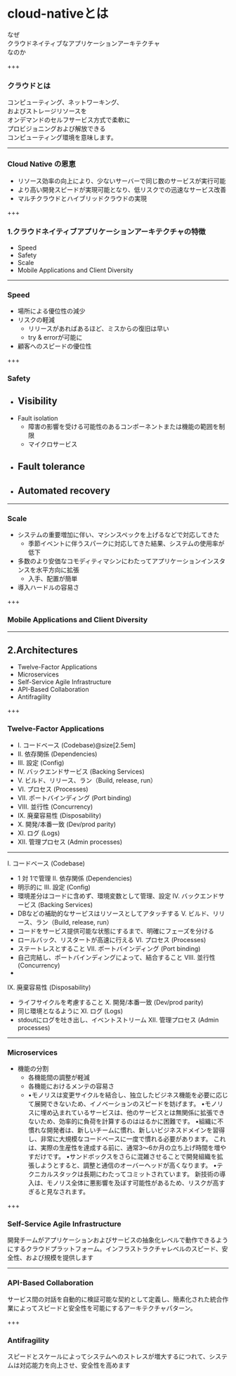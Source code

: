 # **cloud-native**とは
なぜ  
クラウドネイティブなアプリケーションアーキテクチャ  
なのか

+++

### クラウドとは
コンピューティング、ネットワーキング、  
およびストレージリソースを  
オンデマンドのセルフサービス方式で柔軟に  
プロビジョニングおよび解放できる  
コンピューティング環境を意味します。  

---

### Cloud Native の恩恵
- リソース効率の向上により、少ないサーバーで同じ数のサービスが実行可能
- より高い開発スピードが実現可能となり、低リスクでの迅速なサービス改善
- マルチクラウドとハイブリッドクラウドの実現

+++

### 1.クラウドネイティブアプリケーションアーキテクチャの特徴
- Speed
- Safety
- Scale
- Mobile Applications and Client Diversity

---

### Speed
- 場所による優位性の減少
- リスクの軽減
  - リリースがあればあるほど、ミスからの復旧は早い
  - try & errorが可能に
- 顧客へのスピードの優位性

+++

### Safety
- Visibility
  - 
- Fault isolation
  - 障害の影響を受ける可能性のあるコンポーネントまたは機能の範囲を制限
  - マイクロサービス
- Fault tolerance
  - 
- Automated recovery
  - 
  
---

###  Scale
- システムの重要増加に伴い、マシンスペックを上げるなどで対応してきた
  - 季節イベントに伴うスパークに対応してきた結果、システムの使用率が低下
- 多数のより安価なコモディティマシンにわたってアプリケーションインスタンスを水平方向に拡張
  - 入手、配置が簡単
- 導入ハードルの容易さ

+++

### Mobile Applications and Client Diversity

---

## 2.Architectures
- Twelve-Factor Applications
- Microservices
- Self-Service Agile Infrastructure
- API-Based Collaboration
- Antifragility

+++

###  Twelve-Factor Applications
- I. コードベース (Codebase)@size[2.5em]
- II. 依存関係 (Dependencies)
- III. 設定 (Config)
- IV. バックエンドサービス (Backing Services)
- V. ビルド、リリース、ラン（Build, release, run）
- VI. プロセス (Processes)
- VII. ポートバインディング (Port binding)
- VIII. 並行性 (Concurrency)
- IX. 廃棄容易性 (Disposability)
- X. 開発/本番一致 (Dev/prod parity)
- XI. ログ (Logs)
- XII. 管理プロセス (Admin processes)



---

I. コードベース (Codebase)
- 1 対 1で管理
II. 依存関係 (Dependencies)
- 明示的に
III. 設定 (Config)
- 環境差分はコードに含めず、環境変数として管理、設定
IV. バックエンドサービス (Backing Services)
- DBなどの補助的なサービスはリソースとしてアタッチする
V. ビルド、リリース、ラン（Build, release, run）
- コードをサービス提供可能な状態にするまで、明確にフェーズを分ける
- ロールバック、リスタートが高速に行える
VI. プロセス (Processes)
- ステートレスとすること
VII. ポートバインディング (Port binding)
- 自己完結し、ポートバインディングによって、結合すること
VIII. 並行性 (Concurrency)
- 
IX. 廃棄容易性 (Disposability)
- ライフサイクルを考慮すること
X. 開発/本番一致 (Dev/prod parity)
- 同じ環境となるように
XI. ログ (Logs)
- stdoutにログを吐き出し、イベントストリーム
XII. 管理プロセス (Admin processes)

---

### Microservices
- 機能の分割
  - 各機能間の調整が軽減
  - 各機能におけるメンテの容易さ
  - •モノリスは変更サイクルを結合し、独立したビジネス機能を必要に応じて展開できないため、イノベーションのスピードを妨げます。 •モノリスに埋め込まれているサービスは、他のサービスとは無関係に拡張できないため、効率的に負荷を計算するのははるかに困難です。 •組織に不慣れな開発者は、新しいチームに慣れ、新しいビジネスドメインを習得し、非常に大規模なコードベースに一度で慣れる必要があります。 これは、実際の生産性を達成する前に、通常3〜6か月の立ち上げ時間を増やすだけです。 •サンドボックスをさらに混雑させることで開発組織を拡張しようとすると、調整と通信のオーバーヘッドが高くなります。 •テクニカルスタックは長期にわたってコミットされています。 新技術の導入は、モノリス全体に悪影響を及ぼす可能性があるため、リスクが高すぎると見なされます。

+++

### Self-Service Agile Infrastructure
開発チームがアプリケーションおよびサービスの抽象化レベルで動作できるようにするクラウドプラットフォーム。インフラストラクチャレベルのスピード、安全性、および規模を提供します

---

### API-Based Collaboration
サービス間の対話を自動的に検証可能な契約として定義し、簡素化された統合作業によってスピードと安全性を可能にするアーキテクチャパターン。 

+++

### Antifragility
スピードとスケールによってシステムへのストレスが増大するにつれて、システムは対応能力を向上させ、安全性を高めます
